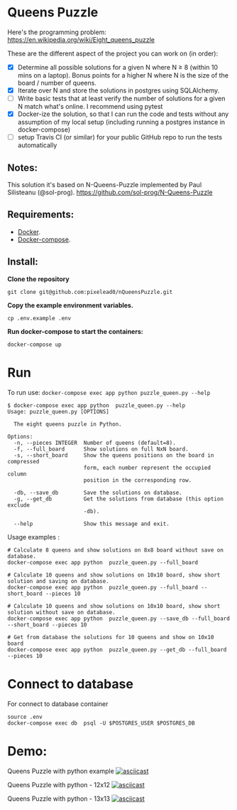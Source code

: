 # Queens Puzzle

Here's the programming problem: https://en.wikipedia.org/wiki/Eight_queens_puzzle

These are the different aspect of the project you can work on (in order):

- [x] Determine all possible solutions for a given N where N ≥ 8 (within 10 mins on a laptop). Bonus points for a higher N where N is the size of the board / number of queens.
- [x] Iterate over N and store the solutions in postgres using SQLAlchemy.
- [ ] Write basic tests that at least verify the number of solutions for a given N match what's online. I recommend using pytest
- [x] Docker-ize the solution, so that I can run the code and tests without any assumption of my local setup (including running a postgres instance in docker-compose)
- [ ] setup Travis CI (or similar) for your public GitHub repo to run the tests automatically

## Notes:

This solution it's based on N-Queens-Puzzle implemented by Paul Silisteanu (@sol-prog).
https://github.com/sol-prog/N-Queens-Puzzle

## Requirements:

- [Docker](https://docs.docker.com/engine/installation/).
- [Docker-compose](https://docs.docker.com/compose/install).

## Install:

**Clone the repository**

```shell
git clone git@github.com:pixelead0/nQueensPuzzle.git

```

**Copy the example environment variables.**

```shell
cp .env.example .env
```

**Run docker-compose to start the containers:**

```shell
docker-compose up
```

# Run

To run use: `docker-compose exec app python puzzle_queen.py --help`

```shell
$ docker-compose exec app python  puzzle_queen.py --help
Usage: puzzle_queen.py [OPTIONS]

  The eight queens puzzle in Python.

Options:
  -n, --pieces INTEGER  Number of queens (default=8).
  -f, --full_board      Show solutions on full NxN board.
  -s, --short_board     Show the queens positions on the board in compressed
                        form, each number represent the occupied column
                        position in the corresponding row.

  -db, --save_db        Save the solutions on database.
  -g, --get_db          Get the solutions from database (this option exclude
                        -db).

  --help                Show this message and exit.

```

Usage examples :

```
# Calculate 8 queens and show solutions on 8x8 board without save on database.
docker-compose exec app python  puzzle_queen.py --full_board

# Calculate 10 queens and show solutions on 10x10 board, show short solution and saving on database.
docker-compose exec app python  puzzle_queen.py --full_board --short_board --pieces 10

# Calculate 10 queens and show solutions on 10x10 board, show short solution without save on database.
docker-compose exec app python  puzzle_queen.py --save_db --full_board --short_board --pieces 10

# Get from database the solutions for 10 queens and show on 10x10 board
docker-compose exec app python  puzzle_queen.py --get_db --full_board --pieces 10
```

# Connect to database

For connect to database container

```
source .env
docker-compose exec db  psql -U $POSTGRES_USER $POSTGRES_DB
```

# Demo:

Queens Puzzle with python example
[![asciicast](https://asciinema.org/a/372371.svg)](https://asciinema.org/a/372371)

Queens Puzzle with python - 12x12
[![asciicast](https://asciinema.org/a/372373.svg)](https://asciinema.org/a/372373)

Queens Puzzle with python - 13x13
[![asciicast](https://asciinema.org/a/372370.svg)](https://asciinema.org/a/372370)
